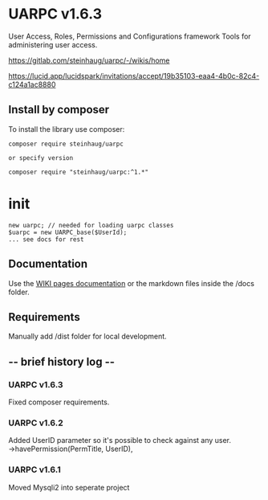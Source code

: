 # UARPC v1.6.3

User Access, Roles, Permissions and Configurations framework
Tools for administering user access. 

https://gitlab.com/steinhaug/uarpc/-/wikis/home

https://lucid.app/lucidspark/invitations/accept/19b35103-eaa4-4b0c-82c4-c124a1ac8880


## Install by composer

To install the library use composer:

    composer require steinhaug/uarpc

    or specify version

    composer require "steinhaug/uarpc:^1.*"

# init

    new uarpc; // needed for loading uarpc classes
    $uarpc = new UARPC_base($UserId);
    ... see docs for rest

## Documentation

Use the [WIKI pages documentation](https://gitlab.com/steinhaug/uarpc/-/wikis/home) or the markdown files inside the /docs folder.

## Requirements

Manually add /dist folder for local development.



## -- brief history log --
### UARPC v1.6.3

Fixed composer requirements.
### UARPC v1.6.2

Added UserID parameter so it's possible to check against any user.  
->havePermission(PermTitle, UserID),

### UARPC v1.6.1

Moved Mysqli2 into seperate project
